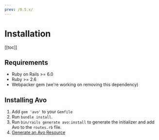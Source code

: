 ```yaml
---
prev: /0.5.x/
---
```


# Installation

[[toc]]


## Requirements

- Ruby on Rails >= 6.0
- Ruby >= 2.6
- Webpacker gem (we're working on removing this dependency)

## Installing Avo

1. Add `gem 'avo'` to your `Gemfile`
1. Run `bundle install`.
1. Run `bin/rails generate avo:install` to generate the initializer and add Avo to the `routes.rb` file.
1. [Generate an Avo Resource](resources)
